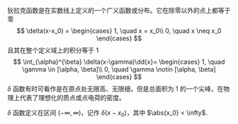 狄拉克函数是在实数线上定义的一个广义函数或分布。它在除零以外的点上都等于零
$$
\delta(x-x_0) = \begin{cases}
1, \quad x = x_0\\
0, \quad x \neq x_0
\end{cases}
$$
且其在整个定义域上的积分等于 $1$
$$
\int_{\alpha}^{\beta} \delta(x-\gamma)\dd{x}=
\begin{cases}
1, \quad \gamma \in [\alpha, \beta]\\
0, \quad \gamma \notin [\alpha, \beta]
\end{cases}
$$
$\delta$ 函数有时可看作是在原点处无限高、无限细，但是总面积为 $1$ 的一个尖峰，在物理上代表了理想化的质点或点电荷的密度。

$\delta$ 函数定义在区间 $(-\infty, \infty)$，记作 $\delta(x-x_0)$，其中 $\abs{x_0} < \infty$.
